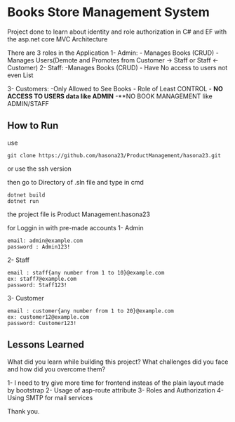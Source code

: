 
# Books Store Management System
Project done to learn about identity and role authorization in C# and EF with the asp.net core MVC Architecture

There are 3 roles in the Application 
1- Admin:
	- Manages Books (CRUD)
	- Manages Users(Demote and Promotes from Customer -> Staff or Staff <- Customer)
2- Staff:
	-Manages Books (CRUD)
	- Have No access to users not even List

3- Customers:
	-Only Allowed to See Books
	- Role of Least CONTROL
	- **NO ACCESS TO USERS data like ADMIN**
	-**NO BOOK MANAGEMENT  like ADMIN/STAFF

## How to Run

use 
```
git clone https://github.com/hasona23/ProductManagement/hasona23.git
```
or use the ssh version

then go to Directory of .sln file and type in cmd

```
dotnet build
dotnet run
```
the project file is Product Management.hasona23

for Loggin in with pre-made accounts
1- Admin

```
email: admin@example.com
password : Admin123!
```
2- Staff 

```
email : staff{any number from 1 to 10}@example.com 
ex: staff7@example.com
password: Staff123!
```
3- Customer

```
email : customer{any number from 1 to 20}@example.com 
ex: customer12@example.com
password: Customer123!
```
## Lessons Learned

What did you learn while building this project? What challenges did you face and how did you overcome them?

1- I need to try give more time for frontend insteas of the plain layout made by bootstrap
2- Usage of asp-route attribute 
3- Roles and Authorization
4- Using SMTP for mail services

Thank you.